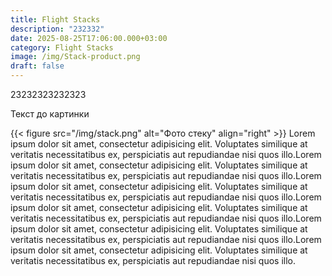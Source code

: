 ```yaml
---
title: Flight Stacks
description: "232332"
date: 2025-08-25T17:06:00.000+03:00
category: Flight Stacks
image: /img/Stack-product.png
draft: false
---
```

23232323232323


Текст до картинки

{{< figure src="/img/stack.png" alt="Фото стеку" align="right" >}}
Lorem ipsum dolor sit amet, consectetur adipisicing elit. Voluptates similique at veritatis necessitatibus ex, perspiciatis aut repudiandae nisi quos illo.Lorem ipsum dolor sit amet, consectetur adipisicing elit. Voluptates similique at veritatis necessitatibus ex, perspiciatis aut repudiandae nisi quos illo.Lorem ipsum dolor sit amet, consectetur adipisicing elit. Voluptates similique at veritatis necessitatibus ex, perspiciatis aut repudiandae nisi quos illo.Lorem ipsum dolor sit amet, consectetur adipisicing elit. Voluptates similique at veritatis necessitatibus ex, perspiciatis aut repudiandae nisi quos illo.Lorem ipsum dolor sit amet, consectetur adipisicing elit. Voluptates similique at veritatis necessitatibus ex, perspiciatis aut repudiandae nisi quos illo.Lorem ipsum dolor sit amet, consectetur adipisicing elit. Voluptates similique at veritatis necessitatibus ex, perspiciatis aut repudiandae nisi quos illo.
